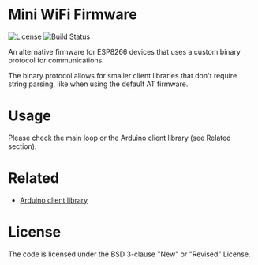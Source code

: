 # Mini WiFi Firmware

[![License](https://img.shields.io/badge/license-BSD%203--Clause-green.svg)](https://raw.githubusercontent.com/fotisl/miniwififirmware/master/LICENSE)
[![Build Status](https://travis-ci.org/fotisl/miniwififirmware.svg?branch=master)](https://travis-ci.org/fotisl/miniwififirmware)


An alternative firmware for ESP8266 devices that uses a custom binary protocol for communications.

The binary protocol allows for smaller client libraries that don't require string parsing, like when using the default AT firmware.

# Usage

Please check the main loop or the Arduino client library (see Related section).

# Related

* [Arduino client library](https://github.com/fotisl/miniwifi)

# License

The code is licensed under the BSD 3-clause "New" or "Revised" License.
